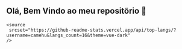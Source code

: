 ## Olá, Bem Vindo ao meu repositõrio 👋
<div class="flex">
  <picture>
    <source
      srcset="https://github-readme-stats.vercel.app/api?username=camehu&show_icons=true&theme=vue-dark"
      media="(prefers-color-scheme: vue-dark)"
    />

    <source
     srcset="https://github-readme-stats.vercel.app/api/top-langs/?username=camehu&langs_count=16&theme=vue-dark"
    />
    
  </picture>  
</div>
<!--
**camehu/camehu** is a ✨ _special_ ✨ repository because its `README.md` (this file) appears on your GitHub profile.


-->
